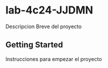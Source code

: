 # lab-4c24-JJDMN

Descripcion Breve del proyecto

## Getting Started 

Instrucciones para empezar el proyecto

